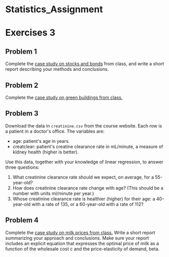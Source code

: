 # Statistics_Assignment
# Exercises 3


## Problem 1

Complete the [case study on stocks and bonds](https://github.com/jgscott/learnR/blob/master/cases/bvnorm/bvnorm.md) from class, and write a short report describing your methods and conclusions.


## Problem 2

Complete the [case study on green buildings from class.](https://github.com/jgscott/ECO394D/blob/master/exercises/green_buildings.md)  


## Problem 3

Download the data in `creatinine.csv` from the course website.  Each row is a patient in a doctor's office.  The variables are:  
- age: patient's age in years.  
- creatclear: patient's creatine clearance rate in mL/minute, a measure of kidney health (higher is better).  

Use this data, together with your knowledge of linear regression, to answer three questions:    
  1. What creatinine clearance rate should we expect, on average, for a 55-year-old?  
  2. How does creatinine clearance rate change with age?   (This should be a number with units ml/minute per year.)  
  3. Whose creatinine clearance rate is healthier (higher) for their age: a 40-year-old with a rate of 135, or a 60-year-old with a rate of 112?  


## Problem 4

Complete the [case study on milk prices from class.](https://github.com/jgscott/learnR/blob/master/cases/milk/milk.md)    Write a short report summarizing your approach and conclusions.  Make sure your report includes an explicit equation that expresses the optimal price of milk as a function of the wholesale cost c and the price-elasticity of demand, beta.  



